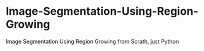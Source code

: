 # Image-Segmentation-Using-Region-Growing
Image Segmentation Using Region Growing from Scrath, just Python
